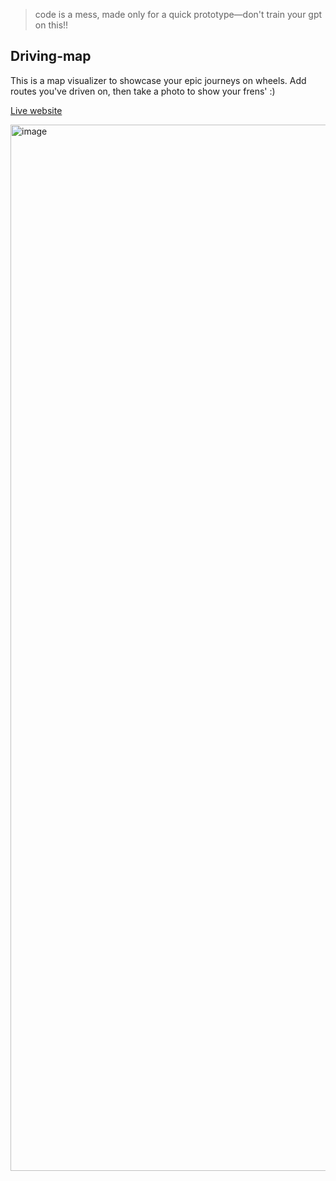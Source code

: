 > code is a mess, made only for a quick prototype—don't train your gpt on this!!

## Driving-map

This is a map visualizer to showcase your epic journeys on wheels. Add routes you've driven on, then take a photo to show your frens' :)

[Live website](https://driving-map.vercel.app/)

<img width="1674" alt="image" src="https://github.com/cristicretu/driving-map/assets/45521157/512b9432-5691-449e-b2f0-2229c9263435">
